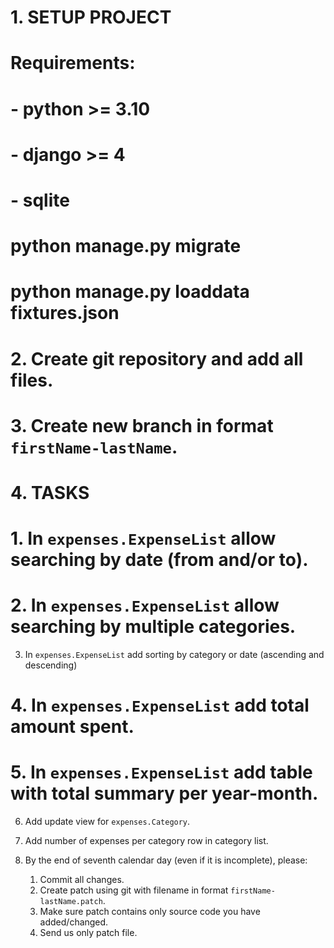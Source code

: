 # 1. SETUP PROJECT

#  Requirements:
#  - python >= 3.10
#  - django >= 4
#  - sqlite
   
#  python manage.py migrate
#   python manage.py loaddata fixtures.json

# 2. Create git repository and add all files.
# 3. Create new branch in format `firstName-lastName`.
# 4. TASKS

# 1. In `expenses.ExpenseList` allow searching by date (from and/or to).
# 2. In `expenses.ExpenseList` allow searching by multiple categories.
   3. In `expenses.ExpenseList` add sorting by category or date (ascending and descending)
#  4. In `expenses.ExpenseList` add total amount spent.
#  5. In `expenses.ExpenseList` add table with total summary per year-month.
   6. Add update view for `expenses.Category`.
   7. Add number of expenses per category row in category list.

5. By the end of seventh calendar day (even if it is incomplete), please:
   1. Commit all changes.
   2. Create patch using git with filename in format `firstName-lastName.patch`.
   3. Make sure patch contains only source code you have added/changed.
   4. Send us only patch file.
